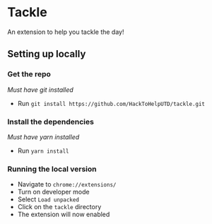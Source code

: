 # Tackle
An extension to help you tackle the day!

## Setting up locally

### Get the repo
*Must have git installed*
* Run `git install https://github.com/HackToHelpUTD/tackle.git`

### Install the dependencies
*Must have yarn installed*
* Run `yarn install`

### Running the local version
* Navigate to `chrome://extensions/`
* Turn on developer mode
* Select `Load unpacked`
* Click on the `tackle` directory
* The extension will now enabled
